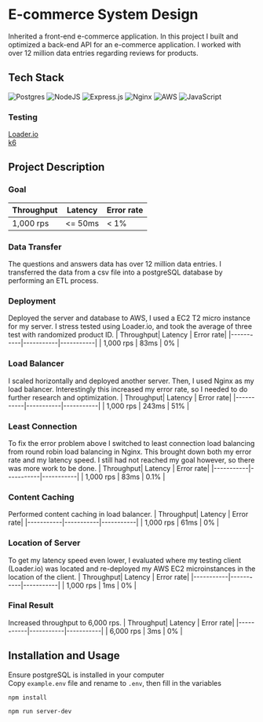 # E-commerce System Design
Inherited a front-end e-commerce application. In this project I built and optimized a back-end API for an e-commerce application. I worked with over 12 million data entries regarding reviews for products.
## Tech Stack
![Postgres](https://img.shields.io/badge/postgres-%23316192.svg?style=for-the-badge&logo=postgresql&logoColor=white) ![NodeJS](https://img.shields.io/badge/node.js-6DA55F?style=for-the-badge&logo=node.js&logoColor=white) ![Express.js](https://img.shields.io/badge/express.js-%23404d59.svg?style=for-the-badge&logo=express&logoColor=%2361DAFB) ![Nginx](https://img.shields.io/badge/nginx-%23009639.svg?style=for-the-badge&logo=nginx&logoColor=white) ![AWS](https://img.shields.io/badge/AWS-%23FF9900.svg?style=for-the-badge&logo=amazon-aws&logoColor=white) ![JavaScript](https://img.shields.io/badge/javascript-%23323330.svg?style=for-the-badge&logo=javascript&logoColor=%23F7DF1E)
### Testing
[Loader.io](https://loader.io/)
</br>
[k6](https://k6.io/docs/)

## Project Description
### Goal
| Throughput|  Latency  | Error rate|
|-----------|-----------|-----------|
| 1,000 rps |  <= 50ms  |   < 1%    |

### Data Transfer
The questions and answers data has over 12 million data entries. I transferred the data from a csv file into a postgreSQL database by performing an ETL process.

### Deployment
Deployed the server and database to AWS, I used a EC2 T2 micro instance for my server. I stress tested using Loader.io, and took the average of three test with randomized product ID.
| Throughput|  Latency  | Error rate|
|-----------|-----------|-----------|
| 1,000 rps |  83ms     |    0%     |

### Load Balancer
I scaled horizontally and deployed another server. Then, I used Nginx as my load balancer. Interestingly this increased my error rate, so I needed to do further research and optimization.
| Throughput|  Latency  | Error rate|
|-----------|-----------|-----------|
| 1,000 rps |   243ms   |     51%   |

### Least Connection
To fix the error problem above I switched to least connection load balancing from round robin load balancing in Nginx. This brought down both my error rate and my latency speed. I still had not reached my goal however, so there was more work to be done.
| Throughput|  Latency  | Error rate|
|-----------|-----------|-----------|
| 1,000 rps |    83ms    |     0.1% |

### Content Caching
Performed content caching in load balancer.
| Throughput|  Latency  | Error rate|
|-----------|-----------|-----------|
| 1,000 rps |   61ms    |   0%      |

### Location of Server
To get my latency speed even lower, I evaluated where my testing client (Loader.io) was located and re-deployed my AWS EC2 microinstances in the location of the client.
| Throughput|  Latency  | Error rate|
|-----------|-----------|-----------|
| 1,000 rps |   1ms    |   0%      |

### Final Result
Increased throughput to 6,000 rps.
| Throughput|  Latency  | Error rate|
|-----------|-----------|-----------|
| 6,000 rps |    3ms    |     0%    |

## Installation and Usage
Ensure postgreSQL is installed in your computer
</br>
Copy `example.env` file and rename to `.env`, then fill in the variables
```
npm install
```
```
npm run server-dev
```
